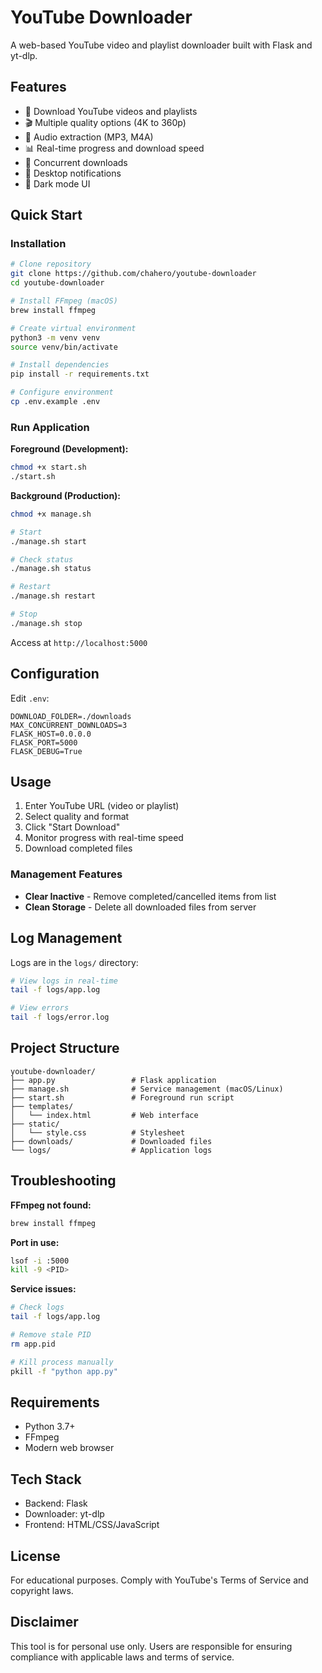# YouTube Downloader

A web-based YouTube video and playlist downloader built with Flask and yt-dlp.

## Features

- 🎥 Download YouTube videos and playlists
- 🎬 Multiple quality options (4K to 360p)
- 🎵 Audio extraction (MP3, M4A)
- 📊 Real-time progress and download speed
- 🔄 Concurrent downloads
- 🔔 Desktop notifications
- 🌙 Dark mode UI

## Quick Start

### Installation

```bash
# Clone repository
git clone https://github.com/chahero/youtube-downloader
cd youtube-downloader

# Install FFmpeg (macOS)
brew install ffmpeg

# Create virtual environment
python3 -m venv venv
source venv/bin/activate

# Install dependencies
pip install -r requirements.txt

# Configure environment
cp .env.example .env
```

### Run Application

**Foreground (Development):**
```bash
chmod +x start.sh
./start.sh
```

**Background (Production):**
```bash
chmod +x manage.sh

# Start
./manage.sh start

# Check status
./manage.sh status

# Restart
./manage.sh restart

# Stop
./manage.sh stop
```

Access at `http://localhost:5000`

## Configuration

Edit `.env`:

```env
DOWNLOAD_FOLDER=./downloads
MAX_CONCURRENT_DOWNLOADS=3
FLASK_HOST=0.0.0.0
FLASK_PORT=5000
FLASK_DEBUG=True
```

## Usage

1. Enter YouTube URL (video or playlist)
2. Select quality and format
3. Click "Start Download"
4. Monitor progress with real-time speed
5. Download completed files

### Management Features

- **Clear Inactive** - Remove completed/cancelled items from list
- **Clean Storage** - Delete all downloaded files from server

## Log Management

Logs are in the `logs/` directory:

```bash
# View logs in real-time
tail -f logs/app.log

# View errors
tail -f logs/error.log
```

## Project Structure

```
youtube-downloader/
├── app.py                 # Flask application
├── manage.sh              # Service management (macOS/Linux)
├── start.sh               # Foreground run script
├── templates/
│   └── index.html         # Web interface
├── static/
│   └── style.css          # Stylesheet
├── downloads/             # Downloaded files
└── logs/                  # Application logs
```

## Troubleshooting

**FFmpeg not found:**
```bash
brew install ffmpeg
```

**Port in use:**
```bash
lsof -i :5000
kill -9 <PID>
```

**Service issues:**
```bash
# Check logs
tail -f logs/app.log

# Remove stale PID
rm app.pid

# Kill process manually
pkill -f "python app.py"
```

## Requirements

- Python 3.7+
- FFmpeg
- Modern web browser

## Tech Stack

- Backend: Flask
- Downloader: yt-dlp
- Frontend: HTML/CSS/JavaScript

## License

For educational purposes. Comply with YouTube's Terms of Service and copyright laws.

## Disclaimer

This tool is for personal use only. Users are responsible for ensuring compliance with applicable laws and terms of service.